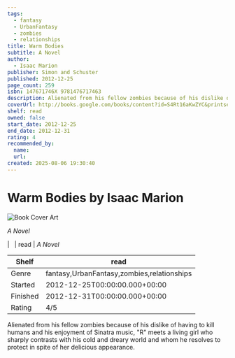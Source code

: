 ```yaml
---
tags:
  - fantasy
  - UrbanFantasy
  - zombies
  - relationships
title: Warm Bodies
subtitle: A Novel
author:
  - Isaac Marion
publisher: Simon and Schuster
published: 2012-12-25
page_count: 259
isbn: 147671746X 9781476717463
description: Alienated from his fellow zombies because of his dislike of having to kill humans and his enjoyment of Sinatra music, R meets a living girl who sharply contrasts with his cold and dreary world and whom he resolves to protect in spite of her delicious appearance.
coverUrl: http://books.google.com/books/content?id=S4Rt16aKwZYC&printsec=frontcover&img=1&zoom=1&source=gbs_api
shelf: read
owned: false
start_date: 2012-12-25
end_date: 2012-12-31
rating: 4
recommended_by:
  name:
  url:
created: 2025-08-06 19:30:40
---
```


# Warm Bodies by Isaac Marion

![Book Cover Art](http://books.google.com/books/content?id=S4Rt16aKwZYC&printsec=frontcover&img=1&zoom=1&source=gbs_api)

_A Novel_


| &nbsp; | read | _A Novel_

| Shelf | read |
| --- | --- |
| Genre | fantasy,UrbanFantasy,zombies,relationships |
| Started | 2012-12-25T00:00:00.000+00:00 |
| Finished | 2012-12-31T00:00:00.000+00:00 |
| Rating | 4/5 |

Alienated from his fellow zombies because of his dislike of having to kill humans and his enjoyment of Sinatra music, "R" meets a living girl who sharply contrasts with his cold and dreary world and whom he resolves to protect in spite of her delicious appearance.
